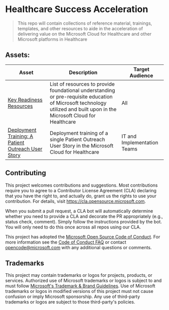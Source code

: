 # Healthcare Success Acceleration

> This repo will contain collections of reference material, trainings, templates, and other resources to aide in the acceleration of delivering value on the Microsoft Cloud for Healthcare and other Microsoft platforms in Healthcare

## Assets:

| Asset | Description | Target Audience |
| --- | --- | --- |
| [Key Readiness Resources](./Resources.md) | List of resources to provide foundational understanding or pre-requisite education of Microsoft technology utilized and built upon in the Microsoft Cloud for Healthcare | All
| [Deployment Training: A Patient Outreach User Story](./PatientOutreach_UserStoryTraining) | Deployment training of a single Patient Outreach User Story in the Microsoft Cloud for Healthcare | IT and Implementation Teams


## Contributing

This project welcomes contributions and suggestions.  Most contributions require you to agree to a
Contributor License Agreement (CLA) declaring that you have the right to, and actually do, grant us
the rights to use your contribution. For details, visit https://cla.opensource.microsoft.com.

When you submit a pull request, a CLA bot will automatically determine whether you need to provide
a CLA and decorate the PR appropriately (e.g., status check, comment). Simply follow the instructions
provided by the bot. You will only need to do this once across all repos using our CLA.

This project has adopted the [Microsoft Open Source Code of Conduct](https://opensource.microsoft.com/codeofconduct/).
For more information see the [Code of Conduct FAQ](https://opensource.microsoft.com/codeofconduct/faq/) or
contact [opencode@microsoft.com](mailto:opencode@microsoft.com) with any additional questions or comments.

## Trademarks

This project may contain trademarks or logos for projects, products, or services. Authorized use of Microsoft 
trademarks or logos is subject to and must follow 
[Microsoft's Trademark & Brand Guidelines](https://www.microsoft.com/en-us/legal/intellectualproperty/trademarks/usage/general).
Use of Microsoft trademarks or logos in modified versions of this project must not cause confusion or imply Microsoft sponsorship.
Any use of third-party trademarks or logos are subject to those third-party's policies.

